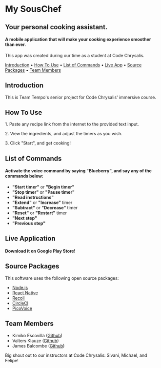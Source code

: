 # My SousChef
<h2>
  Your personal cooking assistant.
  <br>
</h2>

<h4>A mobile application that will make your cooking experience smoother than ever.</h4>
<p>This app was created during our time as a student at Code Chrysalis.</p>

<p>
  <a href="#introduction">Introduction</a> •
  <a href="#how-to-use">How To Use</a> •
  <a href="#list-of-commands">List of Commands</a> •
  <a href="#live-application">Live App</a> •
  <a href="#source-packages">Source Packages</a> •
  <a href="#team-members">Team Members</a>
</p>

## Introduction

<p> This is Team Tempo's senior project for Code Chrysalis' immersive course. </p>

## How To Use

<p> 1. Paste any recipe link from the internet to the provided text input. </p>
<p> 2. View the ingredients, and adjust the timers as you wish. </p>
<p> 3. Click "Start", and get cooking! </p>

## List of Commands

<h4>
    Activate the voice command by saying "Blueberry", and say any of the commands below:
</h4>

- <b>"Start timer"</b> or <b>"Begin timer"</b>
- <b>"Stop timer"</b> or <b>"Pause timer"</b>
- <b>"Read instructions"</b>
- <b>"Extend"</b> or <b>"Increase"</b> timer
- <b>"Subtract"</b> or <b>"Decrease"</b> timer
- <b>"Reset"</b> or <b>"Restart"</b> timer
- <b>"Next step"</b>
- <b>"Previous step"</b>

## Live Application

<h4> Download it on Google Play Store! </h4>

## Source Packages

This software uses the following open source packages:

- [Node.js](https://nodejs.org/)
- [React Native](https://reactnative.dev/)
- [Recoil](https://recoiljs.org/)
- [CircleCI](https://circleci.com/)
- [PicoVoice](https://picovoice.ai/)

## Team Members

- Kimiko Escovilla ([Github](https://github.com/kimikoesc))
- Valters Klauze  ([Github](https://github.com/valch1992))
- James Balcombe ([Github](https://github.com/jamesbalcombe83))

Big shout out to our instructors at Code Chrysalis: Sivani, Michael, and Felipe!
